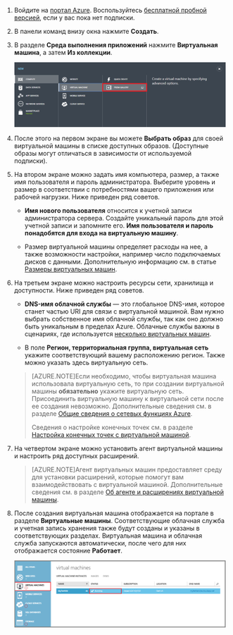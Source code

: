 1. Войдите на [портал Azure](http://manage.windowsazure.com). Воспользуйтесь [бесплатной пробной версией](http://azure.microsoft.com/pricing/free-trial/), если у вас пока нет подписки.

2. В панели команд внизу окна нажмите **Создать**.

3. В разделе **Среда выполнения приложений** нажмите **Виртуальная машина**, а затем **Из коллекции**.

	![Переход к коллекции в панели команд](./media/virtual-machines-create-WindowsVM/fromgallery.png)

4. После этого на первом экране вы можете **Выбрать образ** для своей виртуальной машины в списке доступных образов. (Доступные образы могут отличаться в зависимости от используемой подписки).

5. На втором экране можно задать имя компьютера, размер, а также имя пользователя и пароль администратора. Выберите уровень и размер в соответствии с потребностями вашего приложения или рабочей нагрузки. Ниже приведен ряд советов.

	- **Имя нового пользователя** относится к учетной записи администратора сервера. Создайте уникальный пароль для этой учетной записи и запомните его. **Имя пользователя и пароль понадобятся для входа на виртуальную машину**.

	- Размер виртуальной машины определяет расходы на нее, а также возможности настройки, например число подключаемых дисков с данными. Дополнительную информацию см. в статье [Размеры виртуальных машин](../articles/virtual-machines-size-specs.md).

6. На третьем экране можно настроить ресурсы сети, хранилища и доступности. Ниже приведен ряд советов.

	- **DNS-имя облачной службы** — это глобальное DNS-имя, которое станет частью URI для связи с виртуальной машиной. Вам нужно выбрать собственное имя облачной службы, так как оно должно быть уникальным в пределах Azure. Облачные службы важны в сценариях, где используется [несколько виртуальных машин](../articles/cloud-services-connect-virtual-machine.md).

	- В поле **Регион, территориальная группа, виртуальная сеть** укажите соответствующий вашему расположению регион. Также можно указать здесь виртуальную сеть.

	>[AZURE.NOTE]Если необходимо, чтобы виртуальная машина использовала виртуальную сеть, то при создании виртуальной машины **обязательно** укажите виртуальную сеть. Присоединить виртуальную машину к виртуальной сети после ее создания невозможно. Дополнительные сведения см. в разделе [Общие сведения о сетевых функциях Azure](virtual-networks-overview.md).
	>
	> Сведения о настройке конечных точек см. в разделе [Настройка конечных точек с виртуальной машиной](../articles/virtual-machines-set-up-endpoints.md).

7. На четвертом экране можно установить агент виртуальной машины и настроить ряд доступных расширений.

	>[AZURE.NOTE]Агент виртуальных машин предоставляет среду для установки расширений, которые помогут вам взаимодействовать с виртуальной машиной. Дополнительные сведения см. в разделе [Об агенте и расширениях виртуальной машины](virtual-machines-extensions-agent-about.md).

8. После создания виртуальная машина отображается на портале в разделе **Виртуальные машины**. Соответствующие облачная служба и учетная запись хранения также будут созданы и указаны в соответствующих разделах. Виртуальная машина и облачная служба запускаются автоматически, после чего для них отображается состояние **Работает**.

	![Настройка агента и конечных точек виртуальной машины](./media/virtual-machines-create-WindowsVM/vmcreated.png)

<!---HONumber=Oct15_HO3-->